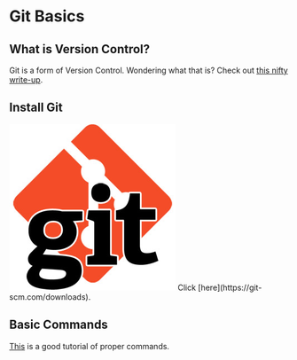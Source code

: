 
# Git Basics

## What is Version Control?

Git is a form of Version Control. Wondering what that is? Check out [this nifty write-up](WhatIsGit.md "What is Git").

## Install Git

<img src="images/git.jpg" alt="TopImg" height="300px">
Click [here](https://git-scm.com/downloads).

## Basic Commands

[This](https://git-scm.com/book/en/v2/Git-Basics-Getting-a-Git-Repository) is a good tutorial of proper commands.

